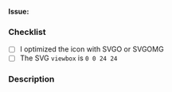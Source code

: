 <!--
Before opening your pull request, have a quick look at our contribution guidelines: https://github.com/simple-icons/simple-icons/blob/develop/CONTRIBUTING.md
-->

**Issue:**


### Checklist
  - [ ] I optimized the icon with SVGO or SVGOMG
  - [ ] The SVG `viewbox` is `0 0 24 24`

### Description


<!--
Anything relevant, for example:
  - Why did you pick the hex value?
  - Did you manually vectorize the logo?
  - Have you used multiple sources?
-->
